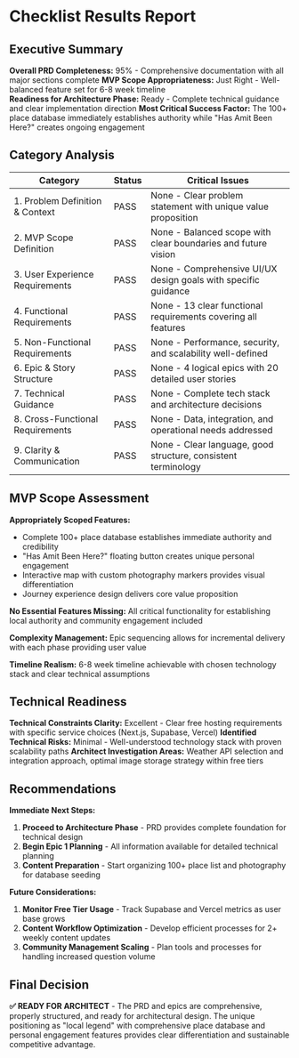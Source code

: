 # Checklist Results Report

## Executive Summary

**Overall PRD Completeness:** 95% - Comprehensive documentation with all major sections complete
**MVP Scope Appropriateness:** Just Right - Well-balanced feature set for 6-8 week timeline  
**Readiness for Architecture Phase:** Ready - Complete technical guidance and clear implementation direction
**Most Critical Success Factor:** The 100+ place database immediately establishes authority while "Has Amit Been Here?" creates ongoing engagement

## Category Analysis

| Category                         | Status   | Critical Issues |
| -------------------------------- | -------- | --------------- |
| 1. Problem Definition & Context  | PASS     | None - Clear problem statement with unique value proposition |
| 2. MVP Scope Definition          | PASS     | None - Balanced scope with clear boundaries and future vision |
| 3. User Experience Requirements  | PASS     | None - Comprehensive UI/UX design goals with specific guidance |
| 4. Functional Requirements       | PASS     | None - 13 clear functional requirements covering all features |
| 5. Non-Functional Requirements   | PASS     | None - Performance, security, and scalability well-defined |
| 6. Epic & Story Structure        | PASS     | None - 4 logical epics with 20 detailed user stories |
| 7. Technical Guidance            | PASS     | None - Complete tech stack and architecture decisions |
| 8. Cross-Functional Requirements | PASS     | None - Data, integration, and operational needs addressed |
| 9. Clarity & Communication       | PASS     | None - Clear language, good structure, consistent terminology |

## MVP Scope Assessment

**Appropriately Scoped Features:**
- Complete 100+ place database establishes immediate authority and credibility
- "Has Amit Been Here?" floating button creates unique personal engagement
- Interactive map with custom photography markers provides visual differentiation
- Journey experience design delivers core value proposition

**No Essential Features Missing:** All critical functionality for establishing local authority and community engagement included

**Complexity Management:** Epic sequencing allows for incremental delivery with each phase providing user value

**Timeline Realism:** 6-8 week timeline achievable with chosen technology stack and clear technical assumptions

## Technical Readiness

**Technical Constraints Clarity:** Excellent - Clear free hosting requirements with specific service choices (Next.js, Supabase, Vercel)
**Identified Technical Risks:** Minimal - Well-understood technology stack with proven scalability paths
**Architect Investigation Areas:** Weather API selection and integration approach, optimal image storage strategy within free tiers

## Recommendations

**Immediate Next Steps:**
1. **Proceed to Architecture Phase** - PRD provides complete foundation for technical design
2. **Begin Epic 1 Planning** - All information available for detailed technical planning  
3. **Content Preparation** - Start organizing 100+ place list and photography for database seeding

**Future Considerations:**
1. **Monitor Free Tier Usage** - Track Supabase and Vercel metrics as user base grows
2. **Content Workflow Optimization** - Develop efficient processes for 2+ weekly content updates
3. **Community Management Scaling** - Plan tools and processes for handling increased question volume

## Final Decision

**✅ READY FOR ARCHITECT** - The PRD and epics are comprehensive, properly structured, and ready for architectural design. The unique positioning as "local legend" with comprehensive place database and personal engagement features provides clear differentiation and sustainable competitive advantage.
